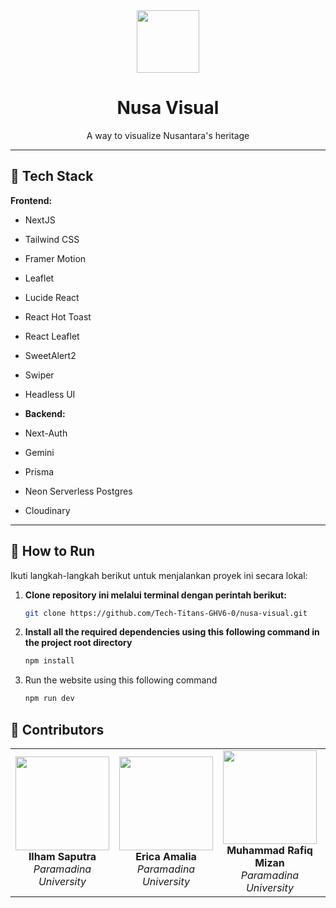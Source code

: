 <div align="center">
  <img src="https://res.cloudinary.com/dw8akacak/image/upload/v1753446422/logo_nusa_visual_background_yrg0ky.png" width="100" />
  <h1>Nusa Visual</h1>
  <p>A way to visualize Nusantara's heritage</p>
</div>

---

## 🚀 Tech Stack

**Frontend:**
- NextJS
- Tailwind CSS
- Framer Motion
- Leaflet
- Lucide React
- React Hot Toast
- React Leaflet
- SweetAlert2
- Swiper
- Headless UI

- **Backend:**
- Next-Auth
- Gemini
- Prisma
- Neon Serverless Postgres
- Cloudinary

---

## 🚀 How to Run

Ikuti langkah-langkah berikut untuk menjalankan proyek ini secara lokal:

1. **Clone repository ini melalui terminal dengan perintah berikut:**
   ```bash
   git clone https://github.com/Tech-Titans-GHV6-0/nusa-visual.git

2. **Install all the required dependencies using this following command in the project root directory**
   ```bash
   npm install

3. Run the website using this following command
   ```bash
   npm run dev

## 👥 Contributors
<table> <tr> <td align="center"> <img src="https://res.cloudinary.com/dw8akacak/image/upload/v1753448234/WhatsApp_Image_2025-05-22_at_10.51.04_b53a207f_11zon_zviugv.jpg" width="150"/><br/> <strong>Ilham Saputra</strong><br/> <em>Paramadina University</em> </td> <td align="center"> <img src="https://res.cloudinary.com/dw8akacak/image/upload/v1753448334/WhatsApp_Image_2025-07-25_at_19.57.19_a95f796e_dmgkzt.jpg" width="150"/><br/> <strong>Erica Amalia</strong><br/> <em>Paramadina University</em> </td> <td align="center"> <img src="https://res.cloudinary.com/dw8akacak/image/upload/v1753448630/WhatsApp_Image_2025-07-25_at_20.02.43_f502e905_dopu1c.jpg" width="150"/><br/> <strong>Muhammad Rafiq Mizan</strong><br/> <em>Paramadina University</em> </td> <td align="center"> <img src="https://res.cloudinary.com/dw8akacak/image/upload/v1753448633/WhatsApp_Image_2025-07-25_at_20.02.19_176168c9_kzdkt1.jpg" width="150"/><br/> <strong>Sheiza Istiana Ashri</strong><br/> <em>Paramadina University</em> </td> </tr> </table>

